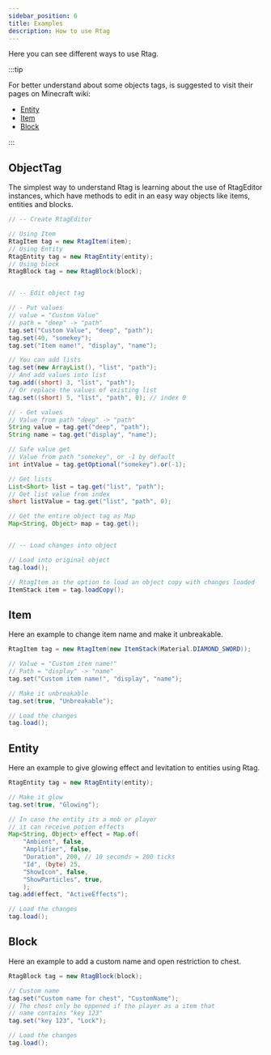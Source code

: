 ```yaml
---
sidebar_position: 6
title: Examples
description: How to use Rtag
---
```


Here you can see different ways to use Rtag.

:::tip

For better understand about some objects tags, is suggested to visit their pages on Minecraft wiki:
*  [Entity](https://minecraft.fandom.com/wiki/Entity_format)
*  [Item](https://minecraft.fandom.com/wiki/Player.dat_format#Item_structure)
*  [Block](https://minecraft.fandom.com/wiki/Chunk_format#Block_entity_format)

:::

## ObjectTag

The simplest way to understand Rtag is learning about the use of RtagEditor instances, which have methods to edit in an easy way objects like items, entities and blocks.

```java
// -- Create RtagEditor

// Using Item
RtagItem tag = new RtagItem(item);
// Using Entity
RtagEntity tag = new RtagEntity(entity);
// Using block
RtagBlock tag = new RtagBlock(block);


// -- Edit object tag

// - Put values
// value = "Custom Value"
// path = "deep" -> "path"
tag.set("Custom Value", "deep", "path");
tag.set(40, "somekey");
tag.set("Item name!", "display", "name");

// You can add lists
tag.set(new ArrayList(), "list", "path");
// And add values into list
tag.add((short) 3, "list", "path");
// Or replace the values of existing list
tag.set((short) 5, "list", "path", 0); // index 0

// - Get values
// Value from path "deep" -> "path"
String value = tag.get("deep", "path");
String name = tag.get("display", "name");

// Safe value get
// Value from path "somekey", or -1 by default
int intValue = tag.getOptional("somekey").or(-1);

// Get lists
List<Short> list = tag.get("list", "path");
// Get list value from index
short listValue = tag.get("list", "path", 0);

// Get the entire object tag as Map
Map<String, Object> map = tag.get();


// -- Load changes into object

// Load into original object
tag.load();

// RtagItem as the option to load an object copy with changes loaded
ItemStack item = tag.loadCopy();
```

## Item

Here an example to change item name and make it unbreakable.

```java
RtagItem tag = new RtagItem(new ItemStack(Material.DIAMOND_SWORD));

// Value = "Custom item name!"
// Path = "display" -> "name"
tag.set("Custom item name!", "display", "name");

// Make it unbreakable
tag.set(true, "Unbreakable");

// Load the changes
tag.load();
```

## Entity

Here an example to give glowing effect and levitation to entities using Rtag.

```java
RtagEntity tag = new RtagEntity(entity);

// Make it glow
tag.set(true, "Glowing");

// In case the entity its a mob or player
// it can receive potion effects
Map<String, Object> effect = Map.of(
	"Ambient", false,
	"Amplifier", false,
	"Duration", 200, // 10 seconds = 200 ticks
	"Id", (byte) 25,
	"ShowIcon", false,
	"ShowParticles", true,
	);
tag.add(effect, "ActiveEffects");

// Load the changes
tag.load();
```

## Block

Here an example to add a custom name and open restriction to chest.

```java
RtagBlock tag = new RtagBlock(block);

// Custom name
tag.set("Custom name for chest", "CustomName");
// The chest only be oppened if the player as a item that
// name contains "key 123"
tag.set("key 123", "Lock");

// Load the changes
tag.load();
```